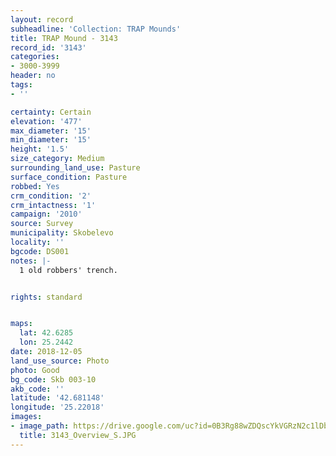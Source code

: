 ```yaml
---
layout: record
subheadline: 'Collection: TRAP Mounds'
title: TRAP Mound - 3143
record_id: '3143'
categories:
- 3000-3999
header: no
tags:
- ''

certainty: Certain
elevation: '477'
max_diameter: '15'
min_diameter: '15'
height: '1.5'
size_category: Medium
surrounding_land_use: Pasture
surface_condition: Pasture
robbed: Yes
crm_condition: '2'
crm_intactness: '1'
campaign: '2010'
source: Survey
municipality: Skobelevo
locality: ''
bgcode: DS001
notes: |-
  1 old robbers' trench.


rights: standard


maps:
  lat: 42.6285
  lon: 25.2442
date: 2018-12-05
land_use_source: Photo
photo: Good
bg_code: Skb 003-10
akb_code: ''
latitude: '42.681148'
longitude: '25.22018'
images:
- image_path: https://drive.google.com/uc?id=0B3Rg88wZDQscYkVGRzN2c1lDbzg
  title: 3143_Overview_S.JPG
---
```

